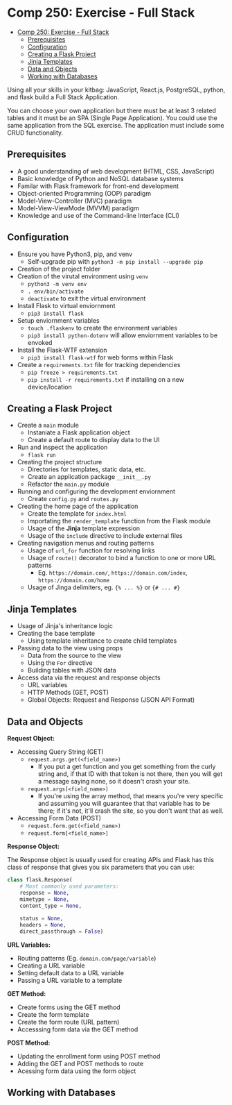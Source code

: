 # Comp 250: Exercise - Full Stack

- [Comp 250: Exercise - Full Stack](#comp-250-exercise---full-stack)
  - [Prerequisites](#prerequisites)
  - [Configuration](#configuration)
  - [Creating a Flask Project](#creating-a-flask-project)
  - [Jinja Templates](#jinja-templates)
  - [Data and Objects](#data-and-objects)
  - [Working with Databases](#working-with-databases)

Using all your skills in your kitbag: JavaScript, React.js, PostgreSQL, python, and flask build a Full Stack Application.

You can choose your own application but there must be at least 3 related tables and it must be an SPA (Single Page Application). You could use the same application from the SQL exercise. The application must include some CRUD functionality.

## Prerequisites

* A good understanding of web development (HTML, CSS, JavaScript)
* Basic knowledge of Python and NoSQL database systems
* Familar with Flask framework for front-end development
* Object-oriented Programming (OOP) paradigm
* Model-View-Controller (MVC) paradigm
* Model-View-ViewMode (MVVM) paradigm
* Knowledge and use of the Command-line Interface (CLI)

## Configuration

* Ensure you have Python3, pip, and venv
    - Self-upgrade pip with `python3 -m pip install --upgrade pip`
* Creation of the project folder
* Creation of the virutal environment using `venv`
    - `python3 -m venv env`
    - `. env/bin/activate`
    -  `deactivate` to exit the virtual environment
* Install Flask to virtual enviornment
    - `pip3 install flask`
* Setup enviornment variables
    - `touch .flaskenv` to create the environment variables
    - `pip3 install python-dotenv` will allow enviornment variables to be envoked
* Install the Flask-WTF extension
    - `pip3 install flask-wtf` for web forms within Flask
* Create a `requirements.txt` file for tracking dependencies
    - `pip freeze > requirements.txt`
    - `pip install -r requirements.txt` if installing on a new device/location


## Creating a Flask Project

* Create a `main` module
    - Instaniate a Flask application object
    - Create a default route to display data to the UI
* Run and inspect the application
    - `flask run`
* Creating the project structure
    - Directories for templates, static data, etc.
    - Create an application package `__init__.py`
    - Refactor the `main.py` module
* Running and configuring the development enviornment
    - Create `config.py` and `routes.py`
* Creating the home page of the application
    - Create the template for `index.html`
    - Importating the `render_template` function from the Flask module
    - Usage of the **Jinja** template expression
    - Usage of the `include` directive to include external files
* Creating navigation menus and routing patterns
    - Usage of `url_for` function for resolving links 
    - Usage of `route()` decorator to bind a function to one or more URL patterns
      - Eg. `https://domain.com/`, `https://domain.com/index`, `https://domain.com/home`
    - Usage of Jinga delimiters, eg. `{% ... %}` or `{# ... #}`

## Jinja Templates

* Usage of Jinja's inheritance logic
* Creating the base template
    - Using template inheritance to create child templates 
* Passing data to the view using props
    - Data from the source to the view
    - Using the `For` directive
    - Building tables with JSON data
* Access data via the request and response objects
    - URL variables
    - HTTP Methods (GET, POST)
    - Global Objects: Request and Response (JSON API Format)

## Data and Objects

**Request Object:**

* Accessing Query String (GET)
    - `request.args.get(<field_name>)`
        - If you put a get function and you get something from the curly string and, if that ID with that token is not there, then you will get a message saying none, so it doesn't crash your site. 
    - `request.args[<field_name>]`
        - If you're using the array method, that means you're very specific and assuming you will guarantee that that variable has to be there; if it's not, it'll crash the site, so you don't want that as well.
* Accessing Form Data (POST)
    - `request.form.get(<field_name>)`
    - `request.form[<field_name>]`

**Response Object:**

The Response object is usually used for creating APIs and Flask has this class of response that gives you six parameters that you can use:

```python
class flask.Response(
    # Most commonly used parameters:
    response = None,
    mimetype = None,
    content_type = None,
    
    status = None,
    headers = None,
    direct_passthrough = False)
```

**URL Variables:**

* Routing patterns (Eg. `domain.com/page/variable`)
* Creating a URL variable
* Setting default data to a URL variable
* Passing a URL variable to a template

**GET Method:**

* Create forms using the GET method
* Create the form template
* Create the form route (URL pattern)
* Accesssing form data via the GET method

**POST Method:**

* Updating the enrollment form using POST method
* Adding the GET and POST methods to route
* Acessing form data using the form object

## Working with Databases